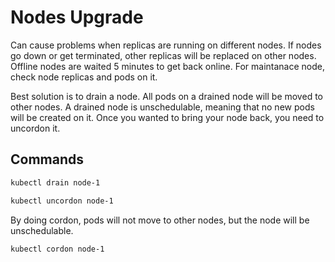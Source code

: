 # Nodes Upgrade

Can cause problems when replicas are running on different nodes. If nodes go down or get terminated, other replicas will be replaced on other nodes. Offline nodes are waited 5 minutes to get back online. For maintanace node, check node replicas and pods on it.

Best solution is to drain a node. All pods on a drained node will be moved to other nodes. A drained node is unschedulable, meaning that no new pods will be created on it. Once you wanted to bring your node back, you need to uncordon it.

## Commands

```sh
kubectl drain node-1
```

```sh
kubectl uncordon node-1
```

By doing cordon, pods will not move to other nodes, but the node will be unschedulable.

```sh
kubectl cordon node-1
```
